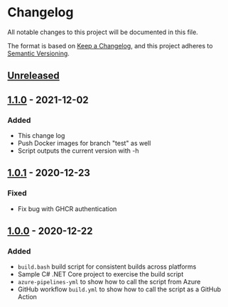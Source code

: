 # Changelog

All notable changes to this project will be documented in this file.

The format is based on [Keep a Changelog](https://keepachangelog.com/en/1.0.0/),
and this project adheres to [Semantic Versioning](https://semver.org/spec/v2.0.0.html).

## [Unreleased]

## [1.1.0] - 2021-12-02

### Added

- This change log
- Push Docker images for branch "test" as well
- Script outputs the current version with -h

## [1.0.1] - 2020-12-23

### Fixed

- Fix bug with GHCR authentication

## [1.0.0] - 2020-12-22

### Added

- `build.bash` build script for consistent builds across platforms
- Sample C# .NET Core project to exercise the build script
- `azure-pipelines-yml` to show how to call the script from Azure
- GitHub workflow `build.yml` to show how to call the script as a GitHub Action

[unreleased]: https://github.com/mcld/buildscript/compare/v1.1.0...HEAD
[1.1.0]: https://github.com/mcld/buildscript/compare/v1.0.1...v1.1.0
[1.0.1]: https://github.com/mcld/buildscript/compare/v1.0.0...v1.0.1
[1.0.0]: https://github.com/mcld/buildscript/releases/tag/v1.0.0
